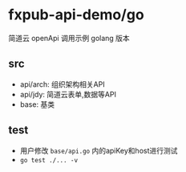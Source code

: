 # fxpub-api-demo/go

简道云 openApi 调用示例 golang 版本

## src

- api/arch: 组织架构相关API
- api/jdy: 简道云表单,数据等API
- base: 基类

## test

- 用户修改 `base/api.go` 内的apiKey和host进行测试
- `go test ./... -v`
